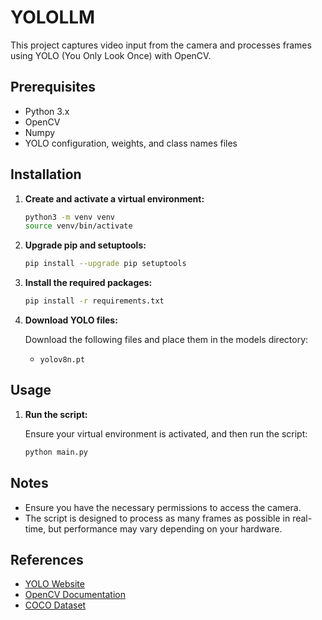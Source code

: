 # YOLOLLM

This project captures video input from the camera and processes frames using YOLO (You Only Look Once) with OpenCV.

## Prerequisites

- Python 3.x
- OpenCV
- Numpy
- YOLO configuration, weights, and class names files

## Installation

1. **Create and activate a virtual environment:**

    ```bash
    python3 -m venv venv
    source venv/bin/activate
    ```

2. **Upgrade pip and setuptools:**

    ```bash
    pip install --upgrade pip setuptools
    ```

3. **Install the required packages:**

    ```bash
    pip install -r requirements.txt
    ```

4. **Download YOLO files:**

    Download the following files and place them in the models directory:
    - `yolov8n.pt`

## Usage

1. **Run the script:**

    Ensure your virtual environment is activated, and then run the script:

    ```bash
    python main.py
    ```

## Notes

- Ensure you have the necessary permissions to access the camera.
- The script is designed to process as many frames as possible in real-time, but performance may vary depending on your hardware.

## References

- [YOLO Website](https://pjreddie.com/darknet/yolo/)
- [OpenCV Documentation](https://docs.opencv.org/)
- [COCO Dataset](https://cocodataset.org/)